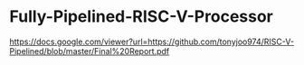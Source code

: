 # Fully-Pipelined-RISC-V-Processor

https://docs.google.com/viewer?url=https://github.com/tonyjoo974/RISC-V-Pipelined/blob/master/Final%20Report.pdf
